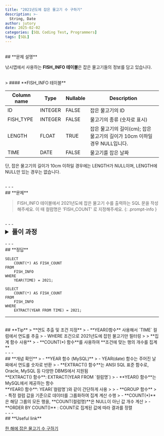```yaml
---
title: "2021년도에 잡은 물고기 수 구하기"
description: >-
  String, Date
author: jutory
date: 2025-02-02
categories: [SQL Coding Test, Programmers]
tags: [SQL]
---
```

<br>
## **문제 설명**

낚시앱에서 사용하는 **FISH_INFO 테이블**은 잡은 물고기들의 정보를 담고 있습니다.  

<br>
> #### **FISH_INFO 테이블**

| Column name | Type    | Nullable | Description                                                         |
|-------------|---------|----------|---------------------------------------------------------------------|
| ID          | INTEGER | FALSE    | 잡은 물고기의 ID                                                    |
| FISH_TYPE   | INTEGER | FALSE    | 물고기의 종류 (숫자로 표시)                                           |
| LENGTH      | FLOAT   | TRUE     | 잡은 물고기의 길이(cm); 잡은 물고기의 길이가 10cm 이하일 경우 NULL입니다. |
| TIME        | DATE    | FALSE    | 물고기를 잡은 날짜                                                   |

단, 잡은 물고기의 길이가 10cm 이하일 경우에는 LENGTH가 NULL이며, LENGTH에 NULL만 있는 경우는 없습니다.

<br>
- - -
<br>
## **문제**

> FISH_INFO 테이블에서 2021년도에 잡은 물고기 수를 출력하는 SQL 문을 작성해주세요. 이 때 컬럼명은 'FISH_COUNT' 로 지정해주세요.
{: .prompt-info }

<br>
- - -
<br>
<details>
  <summary style="font-size: 1.5em; font-weight: bold;">풀이 과정</summary>
<div markdown="1">

1. **연도 필터링**  
   - MySQL의 **YEAR()** 함수를 사용하여 `TIME` 컬럼에서 연도를 추출
   - WHERE YEAR(`TIME`) = 2021 조건을 사용해서 2021년도에 잡힌 물고기만 걸러내자.

2. **집계 함수 사용**  
   - `COUNT(*)` 함수를 사용하여 조건에 맞는 행의 총 개수 알 수 있겠군

3. **컬럼명 지정**  
   - alias로 결과 컬럼명을 `FISH_COUNT`로 지정

* **_교훈_**
   - 오라클과 다르게... 담백한 날짜 추출하기 함수... 익숙해지자... 프뤡티스..
   - EXTRACT(YEAR FROM 'DATE형식컬럼명') ANSI 표준 방법도 기억해두는 것이 좋을 것 같다.
</div>
</details>

<br>
- - -
<br>
## **정답**

```sql(MySQL)
SELECT 
    COUNT(*) AS FISH_COUNT
FROM 
    FISH_INFO
WHERE 
    YEAR(TIME) = 2021;
```


```sql(MySQL, Oracle)
SELECT 
    COUNT(*) AS FISH_COUNT
FROM 
    FISH_INFO
WHERE 
    EXTRACT(YEAR FROM TIME) = 2021;
```

- - -
<br>
## **Tip**
> **연도 추출 및 조건 지정**
> - **YEAR()함수** 사용해서 `TIME` 컬럼에서 연도를 추출
> - WHERE 조건으로 2021년도에 잡힌 물고기만 필터링
>
> **집계 함수 사용**
> - **COUNT(*) 함수**를 사용하여 **조건에 맞는 행의 개수를 집계**

<br>
- - -
<br>
## **개념 확인**
> - **YEAR 함수 (MySQL)**
>    - YEAR(date) 함수는 주어진 날짜에서 연도를 숫자로 반환
>        - **EXTRACT() 함수**는 ANSI SQL 표준 함수로, Oracle, MySQL 등 다양한 DBMS에서 지원됨 <br> **EXTRACT() 함수**: EXTRACT(YEAR FROM `컬럼명`)
>        - **YEAR() 함수**는 MySQL에서 제공하는 함수 <br> **YEAR() 함수**: YEAR(`컬럼명`)와 같이 간단하게 사용
>
> - **GROUP 함수**
>    - 특정 컬럼 값을 기준으로 데이터를 그룹화하여 집계 계산 수행
>        - **COUNT(*)**은 해당 그룹의 모든 행을, **COUNT(컬럼명)**은 NULL이 아닌 값 개수 계산
>        - **ORDER BY COUNT()** : COUNT로 집계된 값에 따라 결과를 정렬

<br>
- - -
<br>
## **Useful link**

[한 해에 잡은 물고기 수 구하기](https://school.programmers.co.kr/learn/courses/30/lessons/298516)